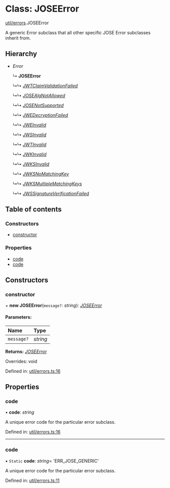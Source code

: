 # Class: JOSEError

[util/errors](../modules/util_errors.md).JOSEError

A generic Error subclass that all other specific
JOSE Error subclasses inherit from.

## Hierarchy

* *Error*

  ↳ **JOSEError**

  ↳↳ [*JWTClaimValidationFailed*](util_errors.jwtclaimvalidationfailed.md)

  ↳↳ [*JOSEAlgNotAllowed*](util_errors.josealgnotallowed.md)

  ↳↳ [*JOSENotSupported*](util_errors.josenotsupported.md)

  ↳↳ [*JWEDecryptionFailed*](util_errors.jwedecryptionfailed.md)

  ↳↳ [*JWEInvalid*](util_errors.jweinvalid.md)

  ↳↳ [*JWSInvalid*](util_errors.jwsinvalid.md)

  ↳↳ [*JWTInvalid*](util_errors.jwtinvalid.md)

  ↳↳ [*JWKInvalid*](util_errors.jwkinvalid.md)

  ↳↳ [*JWKSInvalid*](util_errors.jwksinvalid.md)

  ↳↳ [*JWKSNoMatchingKey*](util_errors.jwksnomatchingkey.md)

  ↳↳ [*JWKSMultipleMatchingKeys*](util_errors.jwksmultiplematchingkeys.md)

  ↳↳ [*JWSSignatureVerificationFailed*](util_errors.jwssignatureverificationfailed.md)

## Table of contents

### Constructors

- [constructor](util_errors.joseerror.md#constructor)

### Properties

- [code](util_errors.joseerror.md#code)
- [code](util_errors.joseerror.md#code)

## Constructors

### constructor

\+ **new JOSEError**(`message?`: *string*): [*JOSEError*](util_errors.joseerror.md)

#### Parameters:

Name | Type |
:------ | :------ |
`message?` | *string* |

**Returns:** [*JOSEError*](util_errors.joseerror.md)

Overrides: void

Defined in: [util/errors.ts:16](https://github.com/panva/jose/blob/v3.11.2/src/util/errors.ts#L16)

## Properties

### code

• **code**: *string*

A unique error code for the particular error subclass.

Defined in: [util/errors.ts:16](https://github.com/panva/jose/blob/v3.11.2/src/util/errors.ts#L16)

___

### code

▪ `Static` **code**: *string*= 'ERR\_JOSE\_GENERIC'

A unique error code for the particular error subclass.

Defined in: [util/errors.ts:11](https://github.com/panva/jose/blob/v3.11.2/src/util/errors.ts#L11)
